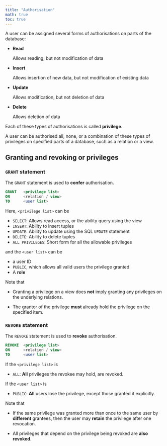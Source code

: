 ```yaml
---
title: "Authorisation"
math: true
toc: true
---
```


A user can be assigned several forms of authorisations on parts of the database:
- **Read**
  
  Allows reading, but not modification of data

- **Insert**
  
  Allows insertion of new data, but not modification of existing data

- **Update**
  
  Allows modification, but not deletion of data

- **Delete**
  
  Allows deletion of data

Each of these types of authorisations is called **privilege**.

A user can be authorised all, none, or a combination of these types of privileges on specified parts of a database, such as a relation or a view.

## Granting and revoking or privileges
### `GRANT` statement
The `GRANT` statement is used to **confer** authorisation.
```sql
GRANT   <privilege list>
ON      <relation / view>
TO      <user list>
```
Here, `<privilege list>` can be
- `SELECT`: Allows read access, or the ability query using the view
- `INSERT`: Ability to insert tuples
- `UPDATE`: Ability to update using the SQL `UPDATE` statement
- `DELETE`: Ability to delete tuples
- `ALL PRIVILEGES`: Short form for all the allowable privileges

and the `<user list>` can be
- a user ID
- `PUBLIC`, which allows all valid users the privilege granted
- A **role**

Note that
- Granting a privilege on a view does **not** imply granting any privileges on the underlying relations.
  
- The grantor of the privilege **must** already hold the privilege on the specified item.

### `REVOKE` statement
The `REVOKE` statement is used to **revoke** authorisation.
```sql
REVOKE  <privilege list>
ON      <relation / view>
TO      <user list>
```
If the `<privilege list>` is
- `ALL`: **All** privileges the revokee may hold, are revoked.

If the `<user list>` is 
- `PUBLIC`: **All** users lose the privilege, except those granted it explicitly.

Note that
- If the same privilege was granted more than once to the same user by **different** grantees, then the user may **retain** the privilege after one revocation.

- All privileges that depend on the privilege being revoked are **also revoked**.